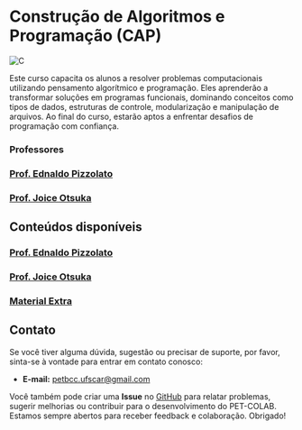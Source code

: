 # Construção de Algoritmos e Programação (CAP)

![C](https://img.shields.io/badge/c-%2300599C.svg?style=for-the-badge&logo=c&logoColor=white)

Este curso capacita os alunos a resolver problemas computacionais utilizando pensamento algorítmico e programação. Eles aprenderão a transformar soluções em programas funcionais, dominando conceitos como tipos de dados, estruturas de controle, modularização e manipulação de arquivos. Ao final do curso, estarão aptos a enfrentar desafios de programação com confiança.

### Professores 

### [Prof. Ednaldo Pizzolato](/materias/CAP/Ednaldo/README.md)
### [Prof. Joice Otsuka](/materias/CAP/Joice/README.md)


## Conteúdos disponíveis

### [Prof. Ednaldo Pizzolato](/materias/CAP/Ednaldo/README.md)
### [Prof. Joice Otsuka](/materias/CAP/Joice/README.md)

### [Material Extra](/materias/CAP/material-extra/README.md)

## Contato

Se você tiver alguma dúvida, sugestão ou precisar de suporte, por favor, sinta-se à vontade para entrar em contato conosco:

- **E-mail:** petbcc.ufscar@gmail.com

Você também pode criar uma **Issue** no [GitHub](https://github.com/petbccufscar/pet-colab/issues) para relatar problemas, sugerir melhorias ou contribuir para o desenvolvimento do PET-COLAB. Estamos sempre abertos para receber feedback e colaboração. Obrigado!